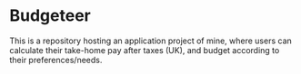 # Budgeteer
This is a repository hosting an application project of mine, where users can calculate their take-home pay after taxes (UK), and budget according to their preferences/needs.
